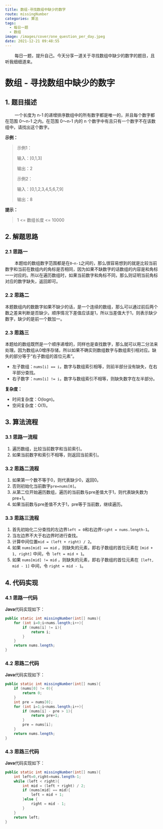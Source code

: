 ```yaml
---
title: 数组-寻找数组中缺少的数字
route: missingNumber
categories: 算法
tags:
  - 每日一题
  - 数组
image: /images/cover/one_question_per_day.jpeg
date: 2021-12-21 09:48:55
---
```

&nbsp;&nbsp;&nbsp;&nbsp;&nbsp;&nbsp;&nbsp;&nbsp;每日一题，提升自己。今天分享一道关于寻找数组中缺少的数字的题目，且听我细细道来。
<!-- more -->

#  数组 - 寻找数组中缺少的数字

## 1. 题目描述

&nbsp;&nbsp;&nbsp;&nbsp;&nbsp;&nbsp;&nbsp;&nbsp;一个长度为 n-1 的递增排序数组中的所有数字都是唯一的，并且每个数字都在范围 0～n-1 之内。在范围 0～n-1 内的 n 个数字中有且只有一个数字不在该数组中，请找出这个数字。

**示例：**

> 示例1：
>
> 输入：[0,1,3]
>
> 输出：2
>
> 
>
> 示例2：
>
> 输入：[0,1,2,3,4,5,6,7,9]
>
> 输出：8

**提示：**

> 1 <= 数组长度 <= 10000

## 2. 解题思路

### 2.1 思路一

&nbsp;&nbsp;&nbsp;&nbsp;&nbsp;&nbsp;&nbsp;&nbsp;本题给的数组数字范围都是在`0~n-1`之间的，那么很容易想到的就是比较当前数字和当前在数组内的角标是否相同，因为如果不缺数字的话数组的内容是和角标一一对应的。所以在遍历数组时，如果当前数字和角标不同，那么则证明当前角标对应的数字缺失，返回即可。

### 2.2 思路二

本题数组内的数数字如果不缺少的话，是一个连续的数组，那么可以通过前后两个数之差来判断是否缺少。顺序情况下差值应该是1，所以当差值大于1，则表示缺少数字，缺少的是前一个数加一。

### 2.3 思路三

本题给的数组既然是一个顺序递增的，同样也是查找数字，那么就可以用二分法来处理。因为数组从0增序存储，所以如果不确实则数组数字与数组索引相对应。缺失的部分等于“右子数组的首位元素”。

- 左子数组：`nums[i] == i`，数字与数组索引相等，则前半部分没有缺失，在右半部分查找。
- 右子数字：`nums[i] != i`，数字与数组索引不相等，则缺失数字在左半部分。

**复杂度：**

- 时间复杂度：O(logn)。
- 空间复杂度：O(1)。

## 3. 算法流程

### 3.1 思路一流程

1. 遍历数组，比较当前数字和当前索引。
1. 如果当前数字和索引不相等，则返回当前索引。

### 3.2 思路二流程

1. 如果第一个数不等于0，则代表缺少0，返回0。
2. 否则初始化当前数字`pre=nums[0]`。
3. 从第二位开始遍历数组，遍历的当前数与pre差值大于1，则代表缺失数为pre+1。
4. 如果当前数与pre差值不大于1，pre等于当前数，继续遍历。

### 3.3 思路三流程

1. 首先初始化二分查找的左边界`left = 0`和右边界`right = nums.length-1`。
2. 当左边界不大于右边界时进行查找。
3. 计算中间位置`mid = (left + right) / 2`。
4. 如果 `nums[mid] == mid` ，则缺失的元素，即右子数组的首位元素在 `[mid + 1, right]` 中间，令` left = mid + 1`。
5. 如果 `nums[mid] != mid` ，则缺失的元素，即右子数组的首位元素在` [left, mid - 1]` 中间，令 `right = mid - 1`。

## 4. 代码实现

### 4.1 思路一代码

**Java**代码实现如下：

```java
public static int missingNumber(int[] nums){
    for (int i=0;i<nums.length;i++){
        if (nums[i] != i){
            return i;
        }
    }
    return nums.length;
}
```

### 4.2 思路二代码

**Java**代码实现如下：

```java
public static int missingNumber(int[] nums){
    if (nums[0] != 0){
        return 0;
    }
    int pre = nums[0];
    for (int i=1;i<nums.length;i++){
        if (nums[i] - pre > 1){
            return pre+1;
        }
        pre = nums[i];
    }
    return nums.length;
}
```

### 4.3 思路三代码

**Java**代码实现如下：

```java
public static int missingNumber(int[] nums){
    int left=0,right=nums.length-1;
    while (left < right){
        int mid = (left + right) / 2;
        if (nums[mid] == mid){
            left = mid + 1;
        }else {
            right = mid - 1;
        }
    }
    return left;
}
```

